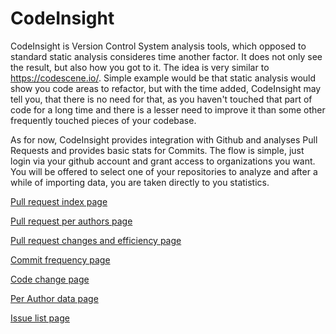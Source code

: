 # CodeInsight

CodeInsight is Version Control System analysis tools, which opposed to standard static analysis consideres time another factor. It does not only see the result, but also how you got to it. The idea is very similar to https://codescene.io/.
Simple example would be that static analysis would show you code areas to refactor, but with the time added, CodeInsight may tell you, that there is no need for that, as you haven't touched that part of code for a long time and there is a lesser need to improve it than some other frequently touched pieces of your codebase.

As for now, CodeInsight provides integration with Github and analyses Pull Requests and provides basic stats for Commits.
The flow is simple, just login via your github account and grant access to organizations you want.
You will be offered to select one of your repositories to analyze and after a while of importing data, you are taken directly to you statistics.

[Pull request index page](https://github.com/starychfojtu/CodeInsight/blob/master/docs/pr-stats-index.md)

[Pull request per authors page](https://github.com/starychfojtu/CodeInsight/blob/master/docs/pr-stats-per-authors.md)

[Pull request changes and efficiency page](https://github.com/starychfojtu/CodeInsight/blob/master/docs/pr-stats-efficiency.md)

[Commit frequency page](https://github.com/starychfojtu/CodeInsight/blob/CommitFeatures/docs/cm-stats-commit-frequency.md)

[Code change page](https://github.com/starychfojtu/CodeInsight/blob/CommitFeatures/docs/cm-stats-code-change.md)

[Per Author data page](https://github.com/starychfojtu/CodeInsight/blob/CommitFeatures/docs/cm-stats-per-author.md)

[Issue list page](https://github.com/starychfojtu/CodeInsight/blob/CommitFeatures/docs/cm-stats-issue-list.md)
